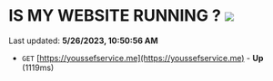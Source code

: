 # IS MY WEBSITE RUNNING ? [![](https://img.shields.io/static/v1?label=Sponsor&message=%E2%9D%A4&logo=GitHub&color=%23fe8e86)](https://github.com/sponsors/<username>)

Last updated: **5/26/2023, 10:50:56 AM**

- `GET` [https://youssefservice.me](https://youssefservice.me) - **Up** (1119ms)
